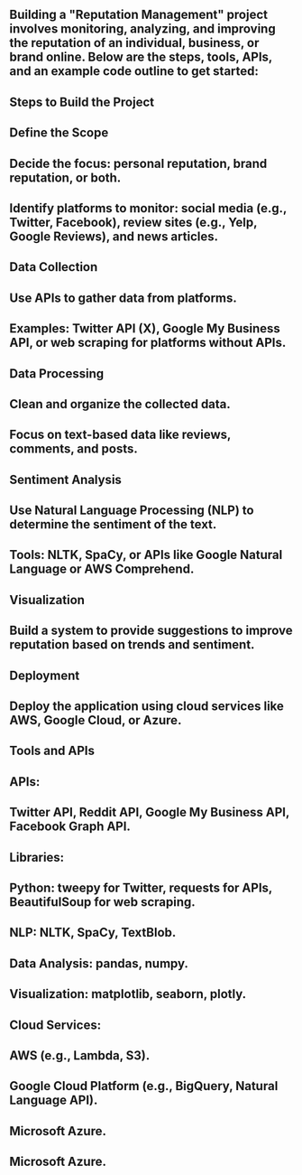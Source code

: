 ## Building a "Reputation Management" project involves monitoring, analyzing, and improving the reputation of an individual, business, or brand online. Below are the steps, tools, APIs, and an example code outline to get started:

## Steps to Build the Project
## Define the Scope
## Decide the focus: personal reputation, brand reputation, or both.
## Identify platforms to monitor: social media (e.g., Twitter, Facebook), review sites (e.g., Yelp, Google Reviews), and news articles.
## Data Collection

## Use APIs to gather data from platforms.
## Examples: Twitter API (X), Google My Business API, or web scraping for platforms without APIs.
## Data Processing

## Clean and organize the collected data.
## Focus on text-based data like reviews, comments, and posts.
## Sentiment Analysis

## Use Natural Language Processing (NLP) to determine the sentiment of the text.
## Tools: NLTK, SpaCy, or APIs like Google Natural Language or AWS Comprehend.
## Visualization

## Build a system to provide suggestions to improve reputation based on trends and sentiment.
## Deployment

## Deploy the application using cloud services like AWS, Google Cloud, or Azure.
## Tools and APIs
## APIs:
## Twitter API, Reddit API, Google My Business API, Facebook Graph API.
## Libraries:
## Python: tweepy for Twitter, requests for APIs, BeautifulSoup for web scraping.
## NLP: NLTK, SpaCy, TextBlob.
## Data Analysis: pandas, numpy.
## Visualization: matplotlib, seaborn, plotly.
## Cloud Services:
## AWS (e.g., Lambda, S3).
## Google Cloud Platform (e.g., BigQuery, Natural Language API).
## Microsoft Azure.
## Microsoft Azure.
##
